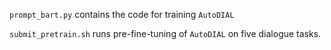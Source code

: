 `prompt_bart.py` contains the code for training `AutoDIAL`

`submit_pretrain.sh` runs pre-fine-tuning of `AutoDIAL` on five dialogue tasks.
